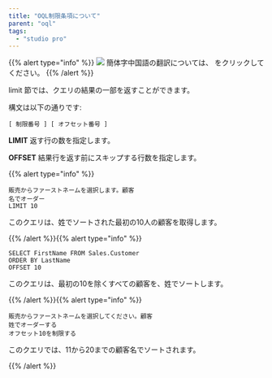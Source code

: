 ```yaml
---
title: "OQL制限条項について"
parent: "oql"
tags:
  - "studio pro"
---
```


{{% alert type="info" %}}
<img src="attachments/chinese-translation/china.png" style="display: inline-block; margin: 0" /> 簡体字中国語の翻訳については、 [<unk> <unk> <unk>](https://cdn.mendix.tencent-cloud.com/documentation/refguide8/oql-limit-clause.pdf) をクリックしてください。
{{% /alert %}}

limit 節では、クエリの結果の一部を返すことができます。

構文は以下の通りです:

```
[ 制限番号 ] [ オフセット番号 ]
```

**LIMIT** 返す行の数を指定します。

**OFFSET** 結果行を返す前にスキップする行数を指定します。

{{% alert type="info" %}}

```
販売からファーストネームを選択します。顧客
名でオーダー
LIMIT 10
```

このクエリは、姓でソートされた最初の10人の顧客を取得します。

{{% /alert %}}{{% alert type="info" %}}

```
SELECT FirstName FROM Sales.Customer
ORDER BY LastName
OFFSET 10
```

このクエリは、最初の10を除くすべての顧客を、姓でソートします。

{{% /alert %}}{{% alert type="info" %}}

```
販売からファーストネームを選択してください。顧客
姓でオーダーする
オフセット10を制限する
```

このクエリでは、11から20までの顧客名でソートされます。

{{% /alert %}}
